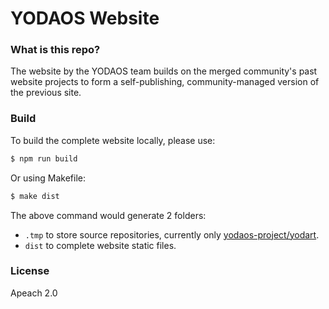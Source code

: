 # YODAOS Website

### What is this repo?

The website by the YODAOS team builds on the merged community's past website projects to form a self-publishing, community-managed version of the previous site.

### Build

To build the complete website locally, please use:

```sh
$ npm run build
```

Or using Makefile:

```sh
$ make dist
```

The above command would generate 2 folders:

* `.tmp` to store source repositories, currently only [yodaos-project/yodart][].
* `dist` to complete website static files.

### License

Apeach 2.0

[yodaos-project/yodart]: https://github.com/yodaos-project/yodart
